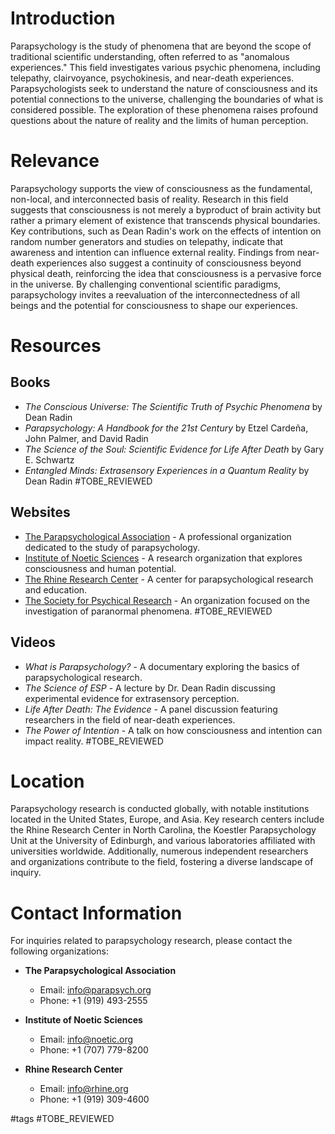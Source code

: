 # Introduction

Parapsychology is the study of phenomena that are beyond the scope of traditional scientific understanding, often referred to as "anomalous experiences." This field investigates various psychic phenomena, including telepathy, clairvoyance, psychokinesis, and near-death experiences. Parapsychologists seek to understand the nature of consciousness and its potential connections to the universe, challenging the boundaries of what is considered possible. The exploration of these phenomena raises profound questions about the nature of reality and the limits of human perception.

# Relevance

Parapsychology supports the view of consciousness as the fundamental, non-local, and interconnected basis of reality. Research in this field suggests that consciousness is not merely a byproduct of brain activity but rather a primary element of existence that transcends physical boundaries. Key contributions, such as Dean Radin's work on the effects of intention on random number generators and studies on telepathy, indicate that awareness and intention can influence external reality. Findings from near-death experiences also suggest a continuity of consciousness beyond physical death, reinforcing the idea that consciousness is a pervasive force in the universe. By challenging conventional scientific paradigms, parapsychology invites a reevaluation of the interconnectedness of all beings and the potential for consciousness to shape our experiences.

# Resources

## Books

- *The Conscious Universe: The Scientific Truth of Psychic Phenomena* by Dean Radin
- *Parapsychology: A Handbook for the 21st Century* by Etzel Cardeña, John Palmer, and David Radin
- *The Science of the Soul: Scientific Evidence for Life After Death* by Gary E. Schwartz
- *Entangled Minds: Extrasensory Experiences in a Quantum Reality* by Dean Radin #TOBE_REVIEWED

## Websites

- [The Parapsychological Association](https://www.parapsych.org) - A professional organization dedicated to the study of parapsychology.
- [Institute of Noetic Sciences](https://noetic.org) - A research organization that explores consciousness and human potential.
- [The Rhine Research Center](https://www.rhine.org) - A center for parapsychological research and education.
- [The Society for Psychical Research](https://www.spr.ac.uk) - An organization focused on the investigation of paranormal phenomena. #TOBE_REVIEWED

## Videos

- *What is Parapsychology?* - A documentary exploring the basics of parapsychological research.
- *The Science of ESP* - A lecture by Dr. Dean Radin discussing experimental evidence for extrasensory perception.
- *Life After Death: The Evidence* - A panel discussion featuring researchers in the field of near-death experiences.
- *The Power of Intention* - A talk on how consciousness and intention can impact reality. #TOBE_REVIEWED

# Location

Parapsychology research is conducted globally, with notable institutions located in the United States, Europe, and Asia. Key research centers include the Rhine Research Center in North Carolina, the Koestler Parapsychology Unit at the University of Edinburgh, and various laboratories affiliated with universities worldwide. Additionally, numerous independent researchers and organizations contribute to the field, fostering a diverse landscape of inquiry.

# Contact Information

For inquiries related to parapsychology research, please contact the following organizations:

- **The Parapsychological Association**
  - Email: info@parapsych.org
  - Phone: +1 (919) 493-2555

- **Institute of Noetic Sciences**
  - Email: info@noetic.org
  - Phone: +1 (707) 779-8200

- **Rhine Research Center**
  - Email: info@rhine.org
  - Phone: +1 (919) 309-4600

#tags 
#TOBE_REVIEWED

